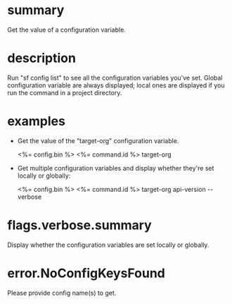 # summary

Get the value of a configuration variable.

# description

Run "sf config list" to see all the configuration variables you've set. Global configuration variable are always displayed; local ones are displayed if you run the command in a project directory.

# examples

- Get the value of the "target-org" configuration variable.

  <%= config.bin %> <%= command.id %> target-org

- Get multiple configuration variables and display whether they're set locally or globally:

  <%= config.bin %> <%= command.id %> target-org api-version --verbose

# flags.verbose.summary

Display whether the configuration variables are set locally or globally.

# error.NoConfigKeysFound

Please provide config name(s) to get.

